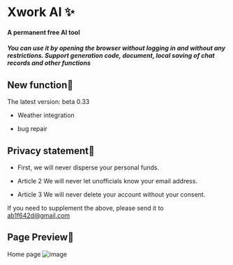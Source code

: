 # **Xwork AI ✨**

#### A permanent free AI tool

##### You can use it by opening the browser without logging in and without any restrictions. Support generation code, document, local saving of chat records and other functions

## **New function🎉️**

The latest version: beta 0.33

* Weather integration

* bug repair

## Privacy statement🔏

* First, we will never disperse your personal funds.

* Article 2 We will never let unofficials know your email address.

* Article 3 We will never delete your account without your consent.

If you need to supplement the above, please send it to ab1f642d@gmail.com

## Page Preview🤗

Home page
![image](https://github.com/user-attachments/assets/1eff0298-fc2a-491f-a311-683a3c24c319)



